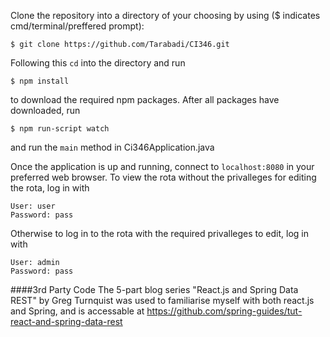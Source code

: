 Clone the repository into a directory of your choosing by using ($ indicates cmd/terminal/preffered prompt):
```
$ git clone https://github.com/Tarabadi/CI346.git
```
Following this `cd` into the directory and run
```
$ npm install
```
to download the required npm packages. After all packages have downloaded, run
```
$ npm run-script watch
```
and run the `main` method in Ci346Application.java

Once the application is up and running, connect to `localhost:8080` in your preferred web browser. To view the rota without the privalleges for editing the rota, log in with
```
User: user
Password: pass
```
Otherwise to log in to the rota with the required privalleges to edit, log in with
```
User: admin
Password: pass
```

####3rd Party Code
The 5-part blog series "React.js and Spring Data REST" by Greg Turnquist was used to familiarise myself with both react.js and Spring, and is accessable at https://github.com/spring-guides/tut-react-and-spring-data-rest